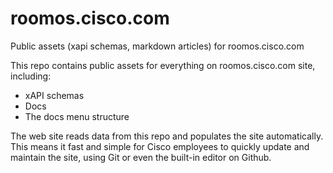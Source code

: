 # roomos.cisco.com
Public assets (xapi schemas, markdown articles) for roomos.cisco.com

This repo contains public assets for everything on roomos.cisco.com site, including:
* xAPI schemas
* Docs
* The docs menu structure

The web site reads data from this repo and populates the site automatically. This means it fast and simple for Cisco employees to quickly update and maintain the site, using Git or even the built-in editor on Github.
